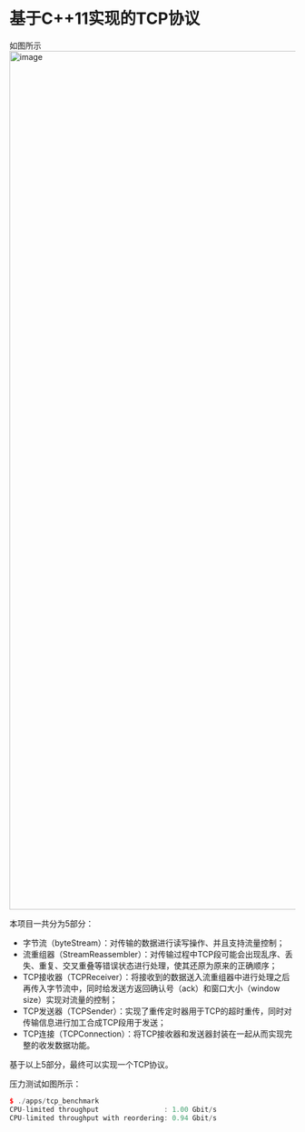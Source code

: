 # 基于C++11实现的TCP协议
如图所示
<img width="1511" alt="image" src="https://user-images.githubusercontent.com/77396150/224594821-633664f3-2c7c-4f89-8481-d13185b2fd9a.png">

本项目一共分为5部分：
- 字节流（byteStream）：对传输的数据进行读写操作、并且支持流量控制；
- 流重组器（StreamReassembler）：对传输过程中TCP段可能会出现乱序、丢失、重复、交叉重叠等错误状态进行处理，使其还原为原来的正确顺序；
- TCP接收器（TCPReceiver）：将接收到的数据送入流重组器中进行处理之后再传入字节流中，同时给发送方返回确认号（ack）和窗口大小（window size）实现对流量的控制；
- TCP发送器（TCPSender）：实现了重传定时器用于TCP的超时重传，同时对传输信息进行加工合成TCP段用于发送；
- TCP连接（TCPConnection）：将TCP接收器和发送器封装在一起从而实现完整的收发数据功能。

基于以上5部分，最终可以实现一个TCP协议。

压力测试如图所示：
```cpp
$ ./apps/tcp_benchmark 
CPU-limited throughput                : 1.00 Gbit/s
CPU-limited throughput with reordering: 0.94 Gbit/s
```
